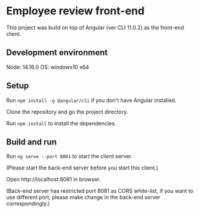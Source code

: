 # Employee review front-end

This project was build on top of Angular (ver CLI 11.0.2) as the front-end client.

## Development environment

Node: 14.16.0
OS: windows10 x64

## Setup

Run `npm install -g @angular/cli` if you don't have Angular installed.

Clone the repository and go the project directory.

Run `npm install` to install the dependencies.

## Build and run

Run `ng serve --port 8081` to start the client server.

(Please start the back-end server before you start this client.)

Open http://localhost:8081 in browser.

(Back-end server has restricted port 8081 as CORS white-list, if you want to use different port, please make change in the back-end server correspondingly.)

